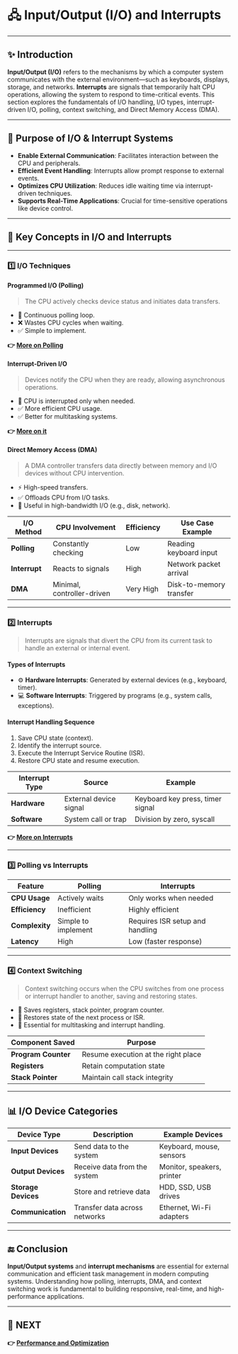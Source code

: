 # 🖧 Input/Output (I/O) and Interrupts

---

## ✨ Introduction

**Input/Output (I/O)** refers to the mechanisms by which a computer system communicates with the external environment—such as keyboards, displays, storage, and networks. **Interrupts** are signals that temporarily halt CPU operations, allowing the system to respond to time-critical events. This section explores the fundamentals of I/O handling, I/O types, interrupt-driven I/O, polling, context switching, and Direct Memory Access (DMA).

---

## 🎯 Purpose of I/O & Interrupt Systems

- **Enable External Communication**: Facilitates interaction between the CPU and peripherals.
- **Efficient Event Handling**: Interrupts allow prompt response to external events.
- **Optimizes CPU Utilization**: Reduces idle waiting time via interrupt-driven techniques.
- **Supports Real-Time Applications**: Crucial for time-sensitive operations like device control.

---

## 🧩 Key Concepts in I/O and Interrupts

---

### 1️⃣ **I/O Techniques**

#### **Programmed I/O (Polling)**

> The CPU actively checks device status and initiates data transfers.

- 🔄 Continuous polling loop.
- ❌ Wastes CPU cycles when waiting.
- ✅ Simple to implement.

**👉 [More on Polling](https://en.wikipedia.org/wiki/Programmed_input%E2%80%93output)**

#### **Interrupt-Driven I/O**

> Devices notify the CPU when they are ready, allowing asynchronous operations.

- 🔔 CPU is interrupted only when needed.
- ✅ More efficient CPU usage.
- ✅ Better for multitasking systems.

**👉 [More on it](https://inputoutput5822.weebly.com/interrupt-driven-io.html)**
#### **Direct Memory Access (DMA)**

> A DMA controller transfers data directly between memory and I/O devices without CPU intervention.

- ⚡ High-speed transfers.
- ✅ Offloads CPU from I/O tasks.
- 🚦 Useful in high-bandwidth I/O (e.g., disk, network).

| I/O Method         | CPU Involvement           | Efficiency   | Use Case Example         |
|--------------------|---------------------------|--------------|---------------------------|
| **Polling**        | Constantly checking       | Low          | Reading keyboard input    |
| **Interrupt**      | Reacts to signals         | High         | Network packet arrival    |
| **DMA**            | Minimal, controller-driven| Very High    | Disk-to-memory transfer   |

---

### 2️⃣ **Interrupts**

> Interrupts are signals that divert the CPU from its current task to handle an external or internal event.

#### **Types of Interrupts**

- ⚙️ **Hardware Interrupts**: Generated by external devices (e.g., keyboard, timer).
- 💻 **Software Interrupts**: Triggered by programs (e.g., system calls, exceptions).

#### **Interrupt Handling Sequence**

1. Save CPU state (context).
2. Identify the interrupt source.
3. Execute the Interrupt Service Routine (ISR).
4. Restore CPU state and resume execution.

| Interrupt Type      | Source                  | Example                           |
|---------------------|--------------------------|-----------------------------------|
| **Hardware**         | External device signal   | Keyboard key press, timer signal |
| **Software**         | System call or trap      | Division by zero, syscall         |

**👉 [More on Interrupts](https://en.wikipedia.org/wiki/Interrupt)**

---

### 3️⃣ **Polling vs Interrupts**

| Feature            | Polling                         | Interrupts                         |
|--------------------|----------------------------------|------------------------------------|
| **CPU Usage**      | Actively waits                  | Only works when needed             |
| **Efficiency**     | Inefficient                     | Highly efficient                   |
| **Complexity**     | Simple to implement             | Requires ISR setup and handling    |
| **Latency**        | High                            | Low (faster response)              |

---

### 4️⃣ **Context Switching**

> Context switching occurs when the CPU switches from one process or interrupt handler to another, saving and restoring states.

- 🔁 Saves registers, stack pointer, program counter.
- 💾 Restores state of the next process or ISR.
- 🔧 Essential for multitasking and interrupt handling.

| Component Saved      | Purpose                          |
|----------------------|----------------------------------|
| **Program Counter**  | Resume execution at the right place |
| **Registers**        | Retain computation state         |
| **Stack Pointer**    | Maintain call stack integrity     |

---

## 📊 I/O Device Categories

| Device Type       | Description                                  | Example Devices            |
|-------------------|----------------------------------------------|----------------------------|
| **Input Devices**  | Send data to the system                      | Keyboard, mouse, sensors   |
| **Output Devices** | Receive data from the system                 | Monitor, speakers, printer |
| **Storage Devices**| Store and retrieve data                      | HDD, SSD, USB drives       |
| **Communication**  | Transfer data across networks                | Ethernet, Wi-Fi adapters   |

---


## 🔚 Conclusion

**Input/Output systems** and **interrupt mechanisms** are essential for external communication and efficient task management in modern computing systems. Understanding how polling, interrupts, DMA, and context switching work is fundamental to building responsive, real-time, and high-performance applications.

---

## 🔹 NEXT  
**👉 [Performance and Optimization](../Metrics)**
